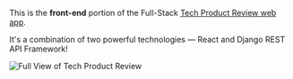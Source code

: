 
<p>This is the <strong>front-end</strong> portion of the Full-Stack <a href="https://product-tech-reviews.herokuapp.com/" target="_blank">Tech Product Review web app</a>.</p>

<p>It's a combination of two powerful technologies — React and Django REST API Framework!</p>

<img src="https://i.imgur.com/NNEYJAl.png" title="Full View of Tech Product Review" />


